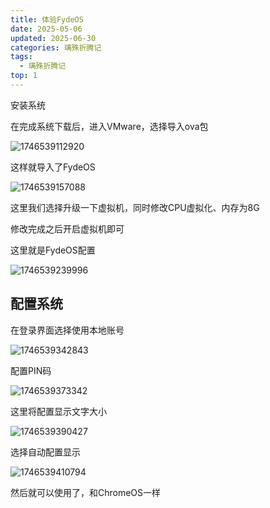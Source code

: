 ```yaml
---
title: 体验FydeOS
date: 2025-05-06
updated: 2025-06-30
categories: 璃殊折腾记
tags:
  - 璃殊折腾记
top: 1
---
```

安装系统

在完成系统下载后，进入VMware，选择导入ova包

![1746539112920](https://www.mlishu.xyz/images/blog/Troubles/try-fydeos/体验fydeOS/1746539112920.png)

这样就导入了FydeOS

![1746539157088](https://www.mlishu.xyz/images/blog/Troubles/try-fydeos/体验fydeOS/1746539157088.png)

这里我们选择升级一下虚拟机，同时修改CPU虚拟化、内存为8G

修改完成之后开启虚拟机即可

这里就是FydeOS配置

![1746539239996](https://www.mlishu.xyz/images/blog/Troubles/try-fydeos/体验fydeOS/1746539239996.png)

## 配置系统

在登录界面选择使用本地账号

![1746539342843](https://www.mlishu.xyz/images/blog/Troubles/try-fydeos/体验fydeOS/1746539342843.png)

配置PIN码

![1746539373342](https://www.mlishu.xyz/images/blog/Troubles/try-fydeos/体验fydeOS/1746539373342.png)

这里将配置显示文字大小

![1746539390427](https://www.mlishu.xyz/images/blog/Troubles/try-fydeos/体验fydeOS/1746539390427.png)

选择自动配置显示

![1746539410794](https://www.mlishu.xyz/images/blog/Troubles/try-fydeos/体验fydeOS/1746539410794.png)

然后就可以使用了，和ChromeOS一样
